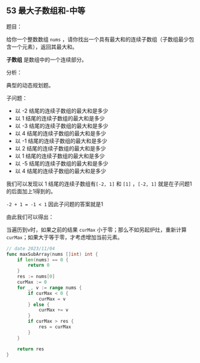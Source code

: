 ## 53 最大子数组和-中等

题目：

给你一个整数数组 `nums` ，请你找出一个具有最大和的连续子数组（子数组最少包含一个元素），返回其最大和。

**子数组** 是数组中的一个连续部分。



分析：

典型的动态规划题。

子问题：

- 以 -2 结尾的连续子数组的最大和是多少
- 以 1 结尾的连续子数组的最大和是多少
- 以 -3 结尾的连续子数组的最大和是多少
- 以 4 结尾的连续子数组的最大和是多少
- 以 -1 结尾的连续子数组的最大和是多少
- 以 2 结尾的连续子数组的最大和是多少
- 以 1 结尾的连续子数组的最大和是多少
- 以 -5 结尾的连续子数组的最大和是多少
- 以 4 结尾的连续子数组的最大和是多少

我们可以发现以 1 结尾的连续子数组有`[-2, 1]` 和 `[1]` ，`[-2, 1]` 就是在子问题1的后面加上1得到的。

`-2 + 1 = -1 < 1` 因此子问题的答案就是1

由此我们可以得出：

当遍历到v时，如果之前的结果 `curMax` 小于零；那么不如另起炉灶，重新计算 `curMax`；如果大于等于零，才考虑增加当前元素。

```go
// date 2023/11/04
func maxSubArray(nums []int) int {
    if len(nums) == 0 {
        return 0
    }
    res := nums[0]
    curMax := 0
    for _, v := range nums {
        if curMax < 0 {
            curMax = v
        } else {
            curMax += v
        }
        if curMax > res {
            res = curMax
        }
    }

    return res
}
```
